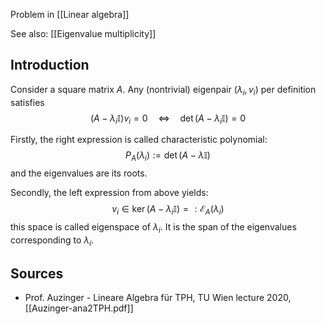
Problem in [[Linear algebra]]

See also: [[Eigenvalue multiplicity]]



## Introduction
Consider a square matrix $A$.
Any (nontrivial) eigenpair $(\lambda_i,v_i)$ per definition satisfies
$$(A-\lambda_i\mathbb{I})v_i=0 \quad \iff \quad \operatorname{det}(A-\lambda_i\mathbb{I})=0$$

Firstly, the right expression is called characteristic polynomial:
$$P_A(\lambda_i):=\operatorname{det}(A-\lambda \mathbb{I})$$
and the eigenvalues are its roots.

Secondly, the left expression from above yields:
$$v_i\in \operatorname{ker}(A-\lambda_i\mathbb{I})=:\mathcal{E}_A(\lambda_i)$$
this space is called eigenspace of $\lambda_i$. It is the span of the eigenvalues corresponding to $λ_i$.



## Sources
- Prof. Auzinger - Lineare Algebra für TPH, TU Wien lecture 2020, [[Auzinger-ana2TPH.pdf]]